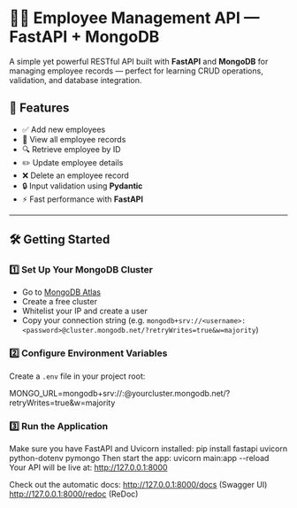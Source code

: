 # 🧑‍💼 Employee Management API — FastAPI + MongoDB

A simple yet powerful RESTful API built with **FastAPI** and **MongoDB** for managing employee records — perfect for learning CRUD operations, validation, and database integration.

## 🚀 Features

- ✅ Add new employees  
- 📄 View all employee records  
- 🔍 Retrieve employee by ID  
- ✏️ Update employee details  
- ❌ Delete an employee record  
- 🔒 Input validation using **Pydantic**  
- ⚡ Fast performance with **FastAPI**

---

## 🛠️ Getting Started

### 1️⃣ Set Up Your MongoDB Cluster
- Go to [MongoDB Atlas](https://www.mongodb.com/cloud/atlas)
- Create a free cluster
- Whitelist your IP and create a user
- Copy your connection string (e.g. `mongodb+srv://<username>:<password>@cluster.mongodb.net/?retryWrites=true&w=majority`)

### 2️⃣ Configure Environment Variables
Create a `.env` file in your project root:

MONGO_URL=mongodb+srv://<username>:<password>@yourcluster.mongodb.net/?retryWrites=true&w=majority
### 3️⃣ Run the Application
Make sure you have FastAPI and Uvicorn installed:
pip install fastapi uvicorn python-dotenv pymongo
Then start the app:
uvicorn main:app --reload
Your API will be live at:
http://127.0.0.1:8000

Check out the automatic docs:
http://127.0.0.1:8000/docs (Swagger UI)
http://127.0.0.1:8000/redoc (ReDoc)
